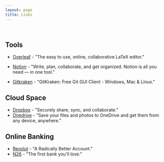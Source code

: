 ```yaml
---
layout: page
title: Links
---
```


&nbsp;

## Tools

* [Overleaf](https://www.overleaf.com?r=da435ecc&rm=d&rs=b) - "The easy to use, online, collaborative LaTeX editor."
* [Notion](https://www.notion.so/?r=541370b8131f41ed91fe854cad497ee0) - "Write, plan, collaborate, and get organized. Notion is all you need — in one tool."

* [Gitkraken](https://www.gitkraken.com/invite/cvVpwn5X) - "GitKraken: Free Git GUI Client - Windows, Mac & Linux."

## Cloud Space

* [Dropbox](https://db.tt/bBFwOqOR) - "Securely share, sync, and collaborate."
* [Onedrive](https://onedrive.live.com?invref=0f9c6e4e90bf447b&invscr=90) - "Save your files and photos to OneDrive and get them from any device, anywhere."

## Online Banking

* [Revolut](https://revolut.com/referral/scark40l!G10D21) - "A Radically Better Account."
* [N26](https://n26.com/r/oscaro7893) - "The first bank you'll love."
